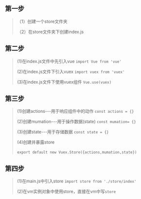## 第一步

> （1）创建一个store文件夹
>
> （2）在store文件夹下创建index.js

## 第二步

> (1)在index.js文件中先引入vue	`import Vue from 'vue'`
>
> (2)在index.js文件下引入vuex	`import vuex from 'vuex'`
>
> (3)在index.js文件下使用vuex组件	`Vue.use(vuex)`

## 第三步

> (1)创建actions---用于响应组件中的动作	`const actions = {}`
>
> (2)创建mumation---用于操作数据(state)	`const mumation= {}`
>
> (3)创建state---用于存储数据	`const state = {}`
>
> (4)创建并暴露store
>
> ​	`export default new Vuex.Store({actions,mumation,state})`

## 第四步

> (1)在main.js中引入store	`import store from './store/index'`
>
> (2)在vm实例对象中使用store，直接在vm中写`store`